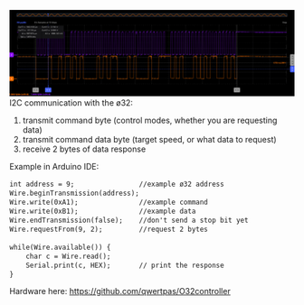 ![sd](media/i2c.png)
I2C communication with the ø32:
  1. transmit command byte (control modes, whether you are requesting data)
  2. transmit command data byte (target speed, or what data to request)
  3. receive 2 bytes of data response

Example in Arduino IDE:
```
int address = 9;                //example ø32 address
Wire.beginTransmission(address);
Wire.write(0xA1);               //example command
Wire.write(0xB1);               //example data
Wire.endTransmission(false);    //don't send a stop bit yet
Wire.requestFrom(9, 2);         //request 2 bytes

while(Wire.available()) {
    char c = Wire.read();   
    Serial.print(c, HEX);       // print the response
}
```

Hardware here: https://github.com/qwertpas/O32controller
